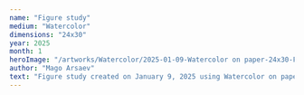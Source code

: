 ```yaml
---
name: "Figure study"
medium: "Watercolor"
dimensions: "24x30"
year: 2025
month: 1
heroImage: "/artworks/Watercolor/2025-01-09-Watercolor on paper-24x30-Figure study.jpeg"
author: "Mago Arsaev"
text: "Figure study created on January 9, 2025 using Watercolor on paper, size 24x30."
---
```

